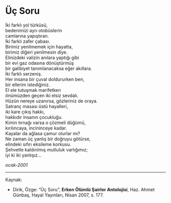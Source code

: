 # Üç Soru  
  
İki farklı yol türküsü,  
bedenimizi ayrı otobüslerin  
camlarına yapıştıran.  
İki farklı zafer çabası.  
Birimiz yenilmemek için hayatta,  
birimiz diğeri yenilmesin diye.  
Elinizdeki valizin anılara yaptığı gibi  
bir evi gaz odasına dönüştürmüş  
bir galibiyet tanımlanacaksa eğer akıllara.  
İki farklı serzeniş.  
Her insana bir çuval doldururken ben,  
bir ellerim istediğiniz.  
El ele tutuşmak marifetken  
önümüzden geçen iki elsiz sevdalı.  
Hüzün nereye uzanırsa, gözleriniz de oraya.  
Satranç masası üstü hayalleri,  
iki kare çıkış hakkı,  
hakkıdır insanın çocukluğu.  
Kimin tırnağı varsa o çözmeli düğümü,  
kırılıncaya, incininceye kadar.  
Kayalar da ağlasa çamur olurlar mı?  
Ne zaman üç yanlış bir doğruyu götürse,  
elindeki sıfırı eksileme korkusu.  
Şehvetle kaldırılmış mutluluk varlığımız;  
iyi ki iki yanlışız...  
  
_ocak-2001_

---
Kaynak:

- Dirik, Özge: “Üç Soru”, **Erken Ölümlü Şairler Antolojisi**, Haz. Ahmet Günbaş, Hayal Yayınları, Nisan 2007, s. 177.
